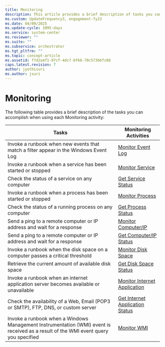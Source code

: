 ```yaml
---
title: Monitoring 
description: This article provides a brief description of tasks you can accomplish when using each Monitoring activity.
ms.custom: UpdateFrequency3, engagement-fy23
ms.date: 04/09/2025
ms.update-cycle: 1095-days
ms.service: system-center
ms.reviewer: ""
ms.suite: ""
ms.subservice: orchestrator
ms.tgt_pltfrm: ""
ms.topic: concept-article
ms.assetid: f7d2a4f1-97cf-4dc7-bf68-70c573b6fc08
caps.latest.revision: 7
author: jyothisuri
ms.author: jsuri
---
```

# Monitoring

The following table provides a brief description of the tasks you can accomplish when using each Monitoring activity: 

|Tasks|Monitoring Activities|  
|-----------|---------------------------|  
|Invoke a runbook when new events that match a filter appear in the Windows Event Log|[Monitor Event Log](monitor-event-log.md)|  
|Invoke a runbook when a service has been started or stopped|[Monitor Service](monitor-service.md)|  
|Check the status of a service on any computer|[Get Service Status](get-service-status.md)|  
|Invoke a runbook when a process has been started or stopped|[Monitor Process](monitor-process.md)|  
|Check the status of a running process on any computer|[Get Process Status](get-process-status.md)|  
|Send a ping to a remote computer or IP address and wait for a response|[Monitor Computer/IP](monitor-computer-ip.md)|  
|Send a ping to a remote computer or IP address and wait for a response|[Get Computer/IP Status](get-computer-ip-status.md)|  
|Invoke a runbook when the disk space on a computer passes a critical threshold|[Monitor Disk Space](monitor-disk-space.md)|  
|Retrieve the current amount of available disk space|[Get Disk Space Status](get-disk-space-status.md)|  
|Invoke a runbook when an internet application server becomes available or unavailable|[Monitor Internet Application](monitor-internet-application.md)|  
|Check the availability of a Web, Email (POP3 or SMTP), FTP, DNS, or custom server|[Get Internet Application Status](get-internet-application-status.md)|  
|Invoke a runbook when a Windows Management Instrumentation (WMI) event is received as a result of the WMI event query you specified|[Monitor WMI](monitor-wmi.md)|
